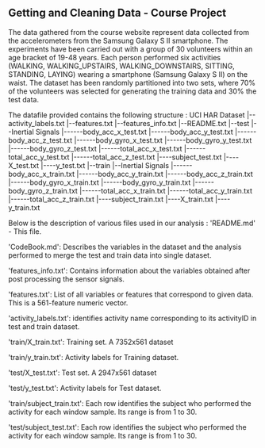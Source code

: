 
Getting and Cleaning Data - Course Project
------------------------------------------

The data gathered from the course website represent data collected from the accelerometers from the Samsung Galaxy S II smartphone. The experiments have been carried out with a group of 30 volunteers within an age bracket of 19-48 years. Each person performed six activities (WALKING, WALKING_UPSTAIRS, WALKING_DOWNSTAIRS, SITTING, STANDING, LAYING) wearing a smartphone (Samsung Galaxy S II) on the waist. The dataset has been randomly partitioned into two sets, where 70% of the volunteers was selected for generating the training data and 30% the test data.

The datafile provided contains the following structure : UCI HAR Dataset
|--activity_labels.txt
|--features.txt
|--features_info.txt
|--README.txt
|--test
|--Inertial Signals
|------body_acc_x_test.txt
|------body_acc_y_test.txt
|------body_acc_z_test.txt
|------body_gyro_x_test.txt
|------body_gyro_y_test.txt
|------body_gyro_z_test.txt
|------total_acc_x_test.txt
|------total_acc_y_test.txt
|------total_acc_z_test.txt
|----subject_test.txt
|----X_test.txt
|----y_test.txt
|--train
|--Inertial Signals
|------body_acc_x_train.txt
|------body_acc_y_train.txt
|------body_acc_z_train.txt
|------body_gyro_x_train.txt
|------body_gyro_y_train.txt
|------body_gyro_z_train.txt
|------total_acc_x_train.txt
|------total_acc_y_train.txt
|------total_acc_z_train.txt
|----subject_train.txt
|----X_train.txt
|----y_train.txt


Below is the description of various files used in our analysis :
'README.md' - This file.

'CodeBook.md': Describes the variables in the dataset and the analysis performed to merge the test and train data into single dataset.

'features_info.txt': Contains information about the variables obtained after post processing the sensor signals.

'features.txt': List of all variables or features that correspond to given data. This is a 561-feature numeric vector.

'activity_labels.txt': identifies activity name corresponding to its activityID in test and train dataset.

'train/X_train.txt': Training set. A 7352x561 dataset

'train/y_train.txt': Activity labels for Training dataset.

'test/X_test.txt': Test set. A 2947x561 dataset

'test/y_test.txt': Activity labels for Test dataset.

'train/subject_train.txt': Each row identifies the subject who performed the activity for each window sample. Its range is from 1 to 30.

'test/subject_test.txt': Each row identifies the subject who performed the activity for each window sample. Its range is from 1 to 30.


